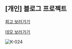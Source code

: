 <h2>[개인] 블로그 프로젝트</h2> 

[회고 보러가기](https://www.notion.so/df87ce143c704a538487ddd1d0a8a01f)

[데모 보러가기](https://leejihahaha.github.io/blog-project)

![K-024](https://github.com/leejihahaha/blog-project/assets/110675629/4c3c1a46-b2ce-42f9-a28e-30b9b4ee9cc4)
